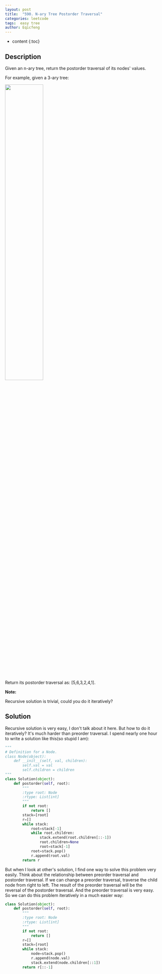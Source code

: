 ```yaml
---
layout: post
title:  "590. N-ary Tree Postorder Traversal"
categories: leetcode
tags:  easy tree
author: Eqicfeng
---
```


* content
{:toc}

## Description

Given an n-ary tree, return the postorder traversal of its nodes' values.

For example, given a 3-ary tree:

<img src="https://assets.leetcode.com/uploads/2018/10/12/narytreeexample.png" width="50%" height="50%" />

Return its postorder traversal as: [5,6,3,2,4,1].

**Note:**

Recursive solution is trivial, could you do it iteratively?

## Solution

Recursive solution is very easy, I don't talk about it here. But how to do it iteratively? It's much harder than preorder traversal. I spend nearly one hour to write a solution like this(so stupid I am):

```python
"""
# Definition for a Node.
class Node(object):
    def __init__(self, val, children):
        self.val = val
        self.children = children
"""
class Solution(object):
    def postorder(self, root):
        """
        :type root: Node
        :rtype: List[int]
        """
        if not root:
            return []
        stack=[root]
        r=[]
        while stack:
            root=stack[-1]
            while root.children:
                stack.extend(root.children[::-1])
                root.children=None
                root=stack[-1]
            root=stack.pop()
            r.append(root.val)
        return r
```

But when I look at other's solution, I find one way to solve this problem very easily. Think about the relationship between preorder traversal and postorder traversal. If we can change a preorder traversal, traverse the child node from right to left. The result of the preorder traversal will be the reversal of the postorder traversal. And the preorder traversal is very easy. So we can do this problem iteratively in a much easier way:

```python
class Solution(object):
    def postorder(self, root):
        """
        :type root: Node
        :rtype: List[int]
        """
        if not root:
            return []
        r=[]
        stack=[root]
        while stack:
            node=stack.pop()
            r.append(node.val)
            stack.extend(node.children[::1])
        return r[::-1]
```